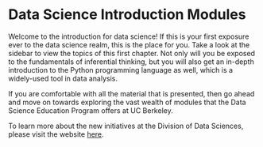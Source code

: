 # Data Science Introduction Modules

Welcome to the introduction for data science! If this is your first exposure ever to the data science realm, this is the place for you. Take a look at the sidebar to view the topics of this first chapter. Not only will you be exposed to the fundamentals of inferential thinking, but you will also get an in-depth introduction to the Python programming language as well, which is a widely-used tool in data analysis.

If you are comfortable with all the material that is presented, then go ahead and move on towards exploring the vast wealth of modules that the Data Science Education Program offers at UC Berkeley.

To learn more about the new initiatives at the Division of Data Sciences, please visit the website [here](https://data.berkeley.edu/). 